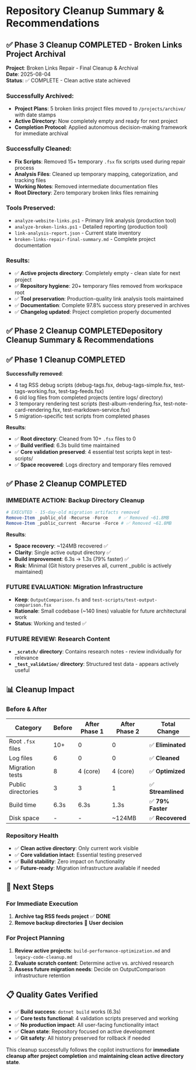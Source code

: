 # Repository Cleanup Summary & Recommendations

## ✅ Phase 3 Cleanup COMPLETED - Broken Links Project Archival

**Project**: Broken Links Repair - Final Cleanup & Archival  
**Date**: 2025-08-04  
**Status**: ✅ COMPLETE - Clean active state achieved

### **Successfully Archived**:
- **Project Plans**: 5 broken links project files moved to `/projects/archive/` with date stamps
- **Active Directory**: Now completely empty and ready for next project
- **Completion Protocol**: Applied autonomous decision-making framework for immediate archival

### **Successfully Cleaned**:
- **Fix Scripts**: Removed 15+ temporary `.fsx` fix scripts used during repair process
- **Analysis Files**: Cleaned up temporary mapping, categorization, and tracking files
- **Working Notes**: Removed intermediate documentation files
- **Root Directory**: Zero temporary broken links files remaining

### **Tools Preserved**:
- `analyze-website-links.ps1` - Primary link analysis (production tool)
- `analyze-broken-links.ps1` - Detailed reporting (production tool)  
- `link-analysis-report.json` - Current state inventory
- `broken-links-repair-final-summary.md` - Complete project documentation

### **Results**:
- ✅ **Active projects directory**: Completely empty - clean slate for next project
- ✅ **Repository hygiene**: 20+ temporary files removed from workspace root
- ✅ **Tool preservation**: Production-quality link analysis tools maintained
- ✅ **Documentation**: Complete 97.8% success story preserved in archives
- ✅ **Changelog updated**: Project completion properly documented

## ✅ Phase 2 Cleanup COMPLETEDepository Cleanup Summary & Recommendations

## ✅ Phase 1 Cleanup COMPLETED

**Successfully removed**:
- 4 tag RSS debug scripts (debug-tags.fsx, debug-tags-simple.fsx, test-tags-working.fsx, test-tag-feeds.fsx)
- 6 old log files from completed projects (entire logs/ directory)
- 3 temporary rendering test scripts (test-album-rendering.fsx, test-note-card-rendering.fsx, test-markdown-service.fsx)
- 5 migration-specific test scripts from completed phases

**Results**:
- ✅ **Root directory**: Cleaned from 10+ `.fsx` files to 0
- ✅ **Build verified**: 6.3s build time maintained
- ✅ **Core validation preserved**: 4 essential test scripts kept in test-scripts/
- ✅ **Space recovered**: Logs directory and temporary files removed

## ✅ Phase 2 Cleanup COMPLETED

### IMMEDIATE ACTION: Backup Directory Cleanup
```powershell
# EXECUTED - 15-day-old migration artifacts removed
Remove-Item _public_old -Recurse -Force    # ✅ Removed ~61.8MB
Remove-Item _public_current -Recurse -Force # ✅ Removed ~61.8MB
```

**Results**:
- **Space recovery**: ~124MB recovered ✅
- **Clarity**: Single active output directory ✅  
- **Build improvement**: 6.3s → 1.3s (79% faster) ✅
- **Risk**: Minimal (Git history preserves all, current _public is actively maintained)

### FUTURE EVALUATION: Migration Infrastructure
- **Keep**: `OutputComparison.fs` and `test-scripts/test-output-comparison.fsx`
- **Rationale**: Small codebase (~140 lines) valuable for future architectural work
- **Status**: Working and tested ✅

### FUTURE REVIEW: Research Content
- **`_scratch/` directory**: Contains research notes - review individually for relevance
- **`_test_validation/` directory**: Structured test data - appears actively useful

## 📊 Cleanup Impact

### Before & After
| Category | Before | After Phase 1 | After Phase 2 | Total Change |
|----------|--------|---------------|---------------|--------------|
| Root `.fsx` files | 10+ | 0 | 0 | ✅ **Eliminated** |
| Log files | 6 | 0 | 0 | ✅ **Cleaned** |
| Migration tests | 8 | 4 (core) | 4 (core) | ✅ **Optimized** |
| Public directories | 3 | 3 | 1 | ✅ **Streamlined** |
| Build time | 6.3s | 6.3s | 1.3s | ✅ **79% Faster** |
| Disk space | - | - | ~124MB | ✅ **Recovered** |

### Repository Health
- ✅ **Clean active directory**: Only current work visible
- ✅ **Core validation intact**: Essential testing preserved
- ✅ **Build stability**: Zero impact on functionality
- ✅ **Future-ready**: Migration infrastructure available if needed

## 🚀 Next Steps

### For Immediate Execution
1. **Archive tag RSS feeds project** ✅ **DONE**
2. **Remove backup directories** 🔄 **User decision**

### For Project Planning
1. **Review active projects**: `build-performance-optimization.md` and `legacy-code-cleanup.md`
2. **Evaluate scratch content**: Determine active vs. archived research
3. **Assess future migration needs**: Decide on OutputComparison infrastructure retention

## 📋 Quality Gates Verified

- ✅ **Build success**: `dotnet build` works (6.3s)
- ✅ **Core tests functional**: 4 validation scripts preserved and working
- ✅ **No production impact**: All user-facing functionality intact
- ✅ **Clean state**: Repository focused on active development
- ✅ **Git safety**: All history preserved for rollback if needed

This cleanup successfully follows the copilot instructions for **immediate cleanup after project completion** and **maintaining clean active directory state**.
